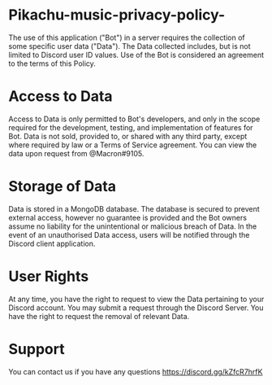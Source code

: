 # Pikachu-music-privacy-policy-

The use of this application ("Bot") in a server requires the collection of some specific user data ("Data"). The Data collected includes, but is not limited to Discord user ID values. Use of the Bot is considered an agreement to the terms of this Policy.

# Access to Data
Access to Data is only permitted to Bot's developers, and only in the scope required for the development, testing, and implementation of features for Bot. Data is not sold, provided to, or shared with any third party, except where required by law or a Terms of Service agreement. You can view the data upon request from @Macron#9105.

# Storage of Data
Data is stored in a MongoDB database. The database is secured to prevent external access, however no guarantee is provided and the Bot owners assume no liability for the unintentional or malicious breach of Data. In the event of an unauthorised Data access, users will be notified through the Discord client application.

# User Rights
At any time, you have the right to request to view the Data pertaining to your Discord account. You may submit a request through the Discord Server. You have the right to request the removal of relevant Data.
# Support
You can contact us if you have any questions https://discord.gg/kZfcR7hrfK
